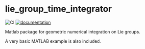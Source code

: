 # lie_group_time_integrator

![CI](https://github.com/THREAD-3-2/lie_group_time_integrator/workflows/CI/badge.svg)
[![documentation](https://img.shields.io/badge/docs-passing-<COLOR>.svg)](https://THREAD-3-2.github.io/lie_group_time_integrator/)

Matlab package for geometric numerical integration on Lie groups.

A very basic MATLAB example is also included.
